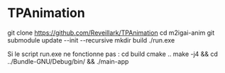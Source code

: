# TPAnimation

git clone https://github.com/Reveillark/TPAnimation
cd m2igai-anim
git submodule update --init --recursive
mkdir build
./run.exe

Si le script run.exe ne fonctionne pas :
cd build
cmake ..
make -j4 && cd ../Bundle-GNU/Debug/bin/ && ./main-app

